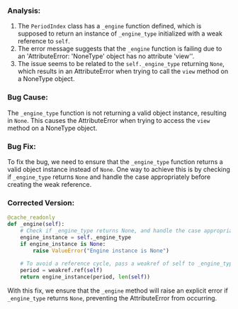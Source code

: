 ### Analysis:
1. The `PeriodIndex` class has a `_engine` function defined, which is supposed to return an instance of `_engine_type` initialized with a weak reference to `self`.
2. The error message suggests that the `_engine` function is failing due to an 'AttributeError: 'NoneType' object has no attribute 'view''.
3. The issue seems to be related to the `self._engine_type` returning `None`, which results in an AttributeError when trying to call the `view` method on a NoneType object.

### Bug Cause:
The `_engine_type` function is not returning a valid object instance, resulting in `None`. This causes the AttributeError when trying to access the `view` method on a NoneType object.

### Bug Fix:
To fix the bug, we need to ensure that the `_engine_type` function returns a valid object instance instead of `None`. One way to achieve this is by checking if `_engine_type` returns `None` and handle the case appropriately before creating the weak reference.

### Corrected Version:
```python
@cache_readonly
def _engine(self):
    # Check if _engine_type returns None, and handle the case appropriately
    engine_instance = self._engine_type 
    if engine_instance is None:
        raise ValueError("Engine instance is None")
        
    # To avoid a reference cycle, pass a weakref of self to _engine_type.
    period = weakref.ref(self)
    return engine_instance(period, len(self))
``` 

With this fix, we ensure that the `_engine` method will raise an explicit error if `_engine_type` returns `None`, preventing the AttributeError from occurring.